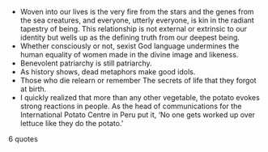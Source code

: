  - Woven into our lives is the very fire from the stars and the genes from the sea creatures, and everyone, utterly everyone, is kin in the radiant tapestry of being. This relationship is not external or extrinsic to our identity but wells up as the defining truth from our deepest being.
 - Whether consciously or not, sexist God language undermines the human equality of women made in the divine image and likeness.
 - Benevolent patriarchy is still patriarchy.
 - As history shows, dead metaphors make good idols.
 - Those who die relearn or remember The secrets of life that they forgot at birth.
 - I quickly realized that more than any other vegetable, the potato evokes strong reactions in people. As the head of communications for the International Potato Centre in Peru put it, ‘No one gets worked up over lettuce like they do the potato.’

6 quotes